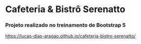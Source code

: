 # Cafeteria & Bistrô Serenatto
### Projeto realizado no treinamento de Bootstrap 5

https://lucas-dias-aragao.github.io/cafeteria-bistro-serenatto/
